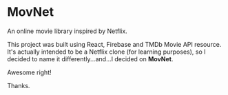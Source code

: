 # MovNet

An online movie library inspired by Netflix. 

This project was built using React, Firebase and TMDb Movie API resource. It's actually intended to be a Netflix clone (for learning purposes), so I decided to name it differently...and...I decided on **MovNet**.

Awesome right!

Thanks.